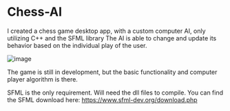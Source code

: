 # Chess-AI
I created a chess game desktop app, with a custom computer AI, only utilizing C++ and the SFML library
The AI is able to change and update its behavior based on the individual play of the user.

![image](https://github.com/jesse0980/Chess-AI/assets/80278680/ee258ae0-b82e-45fb-af98-e3ac1b1856d8)

The game is still in development, but the basic functionality and computer player algorithm is there.



SFML is the only requirement. Will need the dll files to compile. You can find the SFML download here: https://www.sfml-dev.org/download.php
